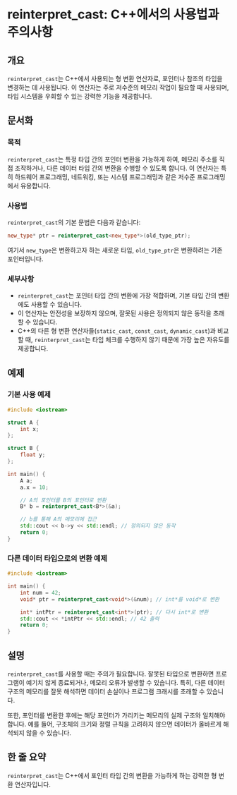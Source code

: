 <!--
Meta Description: # reinterpret_cast: C++에서의 사용법과 주의사항 ## 개요 `reinterpret_cast`는 C++에서 사용되는 형 변환 연산자로, 포인터나 참조의 타입을 변경하는 데 사용됩니다. 이 연산자는 주로 저수준의 메모리 작업이 필요할 때 사용되며, 타입 ...
Meta Keywords: reinterpret_cast, int, 있습니다, 데이터, std
-->

# reinterpret_cast: C++에서의 사용법과 주의사항

## 개요
`reinterpret_cast`는 C++에서 사용되는 형 변환 연산자로, 포인터나 참조의 타입을 변경하는 데 사용됩니다. 이 연산자는 주로 저수준의 메모리 작업이 필요할 때 사용되며, 타입 시스템을 우회할 수 있는 강력한 기능을 제공합니다.

## 문서화

### 목적
`reinterpret_cast`는 특정 타입 간의 포인터 변환을 가능하게 하여, 메모리 주소를 직접 조작하거나, 다른 데이터 타입 간의 변환을 수행할 수 있도록 합니다. 이 연산자는 특히 하드웨어 프로그래밍, 네트워킹, 또는 시스템 프로그래밍과 같은 저수준 프로그래밍에서 유용합니다.

### 사용법
`reinterpret_cast`의 기본 문법은 다음과 같습니다:

```cpp
new_type* ptr = reinterpret_cast<new_type*>(old_type_ptr);
```

여기서 `new_type`은 변환하고자 하는 새로운 타입, `old_type_ptr`은 변환하려는 기존 포인터입니다.

### 세부사항
- `reinterpret_cast`는 포인터 타입 간의 변환에 가장 적합하며, 기본 타입 간의 변환에도 사용할 수 있습니다.
- 이 연산자는 안전성을 보장하지 않으며, 잘못된 사용은 정의되지 않은 동작을 초래할 수 있습니다.
- C++의 다른 형 변환 연산자들(`static_cast`, `const_cast`, `dynamic_cast`)과 비교할 때, `reinterpret_cast`는 타입 체크를 수행하지 않기 때문에 가장 높은 자유도를 제공합니다.

## 예제

### 기본 사용 예제

```cpp
#include <iostream>

struct A {
    int x;
};

struct B {
    float y;
};

int main() {
    A a;
    a.x = 10;

    // A의 포인터를 B의 포인터로 변환
    B* b = reinterpret_cast<B*>(&a);

    // b를 통해 A의 메모리에 접근
    std::cout << b->y << std::endl; // 정의되지 않은 동작
    return 0;
}
```

### 다른 데이터 타입으로의 변환 예제

```cpp
#include <iostream>

int main() {
    int num = 42;
    void* ptr = reinterpret_cast<void*>(&num); // int*를 void*로 변환

    int* intPtr = reinterpret_cast<int*>(ptr); // 다시 int*로 변환
    std::cout << *intPtr << std::endl; // 42 출력
    return 0;
}
```

## 설명
`reinterpret_cast`를 사용할 때는 주의가 필요합니다. 잘못된 타입으로 변환하면 프로그램이 예기치 않게 종료되거나, 메모리 오류가 발생할 수 있습니다. 특히, 다른 데이터 구조의 메모리를 잘못 해석하면 데이터 손실이나 프로그램 크래시를 초래할 수 있습니다.

또한, 포인터를 변환한 후에는 해당 포인터가 가리키는 메모리의 실제 구조와 일치해야 합니다. 예를 들어, 구조체의 크기와 정렬 규칙을 고려하지 않으면 데이터가 올바르게 해석되지 않을 수 있습니다.

## 한 줄 요약
`reinterpret_cast`는 C++에서 포인터 타입 간의 변환을 가능하게 하는 강력한 형 변환 연산자입니다.